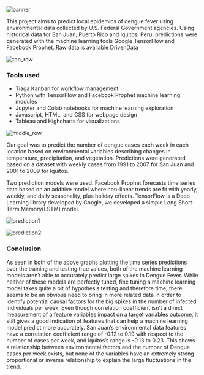 ![banner](https://github.com/ramneekc/DengAI/blob/master/img/dengai_banner.JPG)

This project aims to predict local epidemics of dengue fever using environmental data collected by U.S. Federal Government agencies. Using historical data for San Juan, Puerto Rico and Iquitos, Peru, predictions were generated with the machine learning tools Google TensorFlow and Facebook Prophet. Raw data is available [DrivenData]( https://www.drivendata.org/competitions/44/dengai-predicting-disease-spread/)

![top_row](https://github.com/ramneekc/DengAI/blob/master/img/dengai_map.JPG)

### Tools used
-	Tiaga Kanban for workflow management
-	Python with TensorFlow and Facebook Prophet machine learning modules
-	Jupyter and Colab notebooks for machine learning exploration
-	Javascript, HTML, and CSS for webpage design
-	Tableau and Highcharts for visualizations

![middle_row](https://github.com/ramneekc/DengAI/blob/master/img/dengai_yearly.JPG)

Our goal was to predict the number of dengue cases each week in each location based on environmental variables describing changes in temperature, precipitation, and vegetation. Predictions were generated based on a dataset with weekly cases from 1991 to 2007 for San Juan and 2001 to 2009 for Iquitos.

Two prediction models were used. Facebook Prophet forecasts time series data based on an additive model where non-linear trends are fit with yearly, weekly, and daily seasonality, plus holiday effects. TensorFlow is a Deep Learning library developed by Google, we developed a simple Long Short-Term Memory(LSTM) model.

![prediction1](https://github.com/ramneekc/DengAI/blob/master/img/sj_predict.JPG)
 
  
![prediction2](https://github.com/ramneekc/DengAI/blob/master/img/iq_predict.JPG)

### Conclusion
As seen in both of the above graphs plotting the time series predictions over the training and testing true values, both of the machine learning models aren’t able to accurately predict large spikes in Dengue Fever.  While neither of these models are perfectly tuned, fine tuning a machine learning model takes quite a bit of hypothesis testing and therefore time, there seems to be an obvious need to bring in more related data in order to identify potential causal factors for the big spikes in the number of infected individuals per week.  Even though correlation coefficient isn’t a direct measurement of a feature variables impact on a target variables outcome, it still gives a good indication of features that can help a machine learning model predict more accurately.  San Juan’s environmental data features have a correlation coefficient range of -0.12 to 0.19 with respect to the number of cases per week, and Iquitos’s range is -0.13 to 0.23.  This shows a relationship between environmental factors and the number of Dengue cases per week exists, but none of the variables have an extremely strong proportional or inverse relationship to explain the large fluctuations in the trend.

